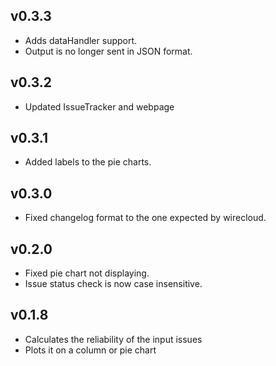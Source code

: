 ## v0.3.3

- Adds dataHandler support.
- Output is no longer sent in JSON format.

## v0.3.2

- Updated IssueTracker and webpage

## v0.3.1

- Added labels to the pie charts.

## v0.3.0

- Fixed changelog format to the one expected by wirecloud.

## v0.2.0

- Fixed pie chart not displaying.
- Issue status check is now case insensitive.

## v0.1.8

- Calculates the reliability of the input issues
- Plots it on a column or pie chart
